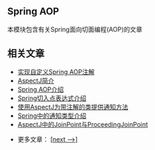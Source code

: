 ## Spring AOP

本模块包含有关Spring面向切面编程(AOP)的文章

## 相关文章

+ [实现自定义Spring AOP注解](http://tu-yucheng.github.io/spring/2023/05/13/spring-aop-annotation.html)
+ [AspectJ简介](http://tu-yucheng.github.io/spring/2023/05/13/aspectj.html)
+ [Spring AOP介绍](http://tu-yucheng.github.io/spring/2023/05/13/spring-aop.html)
+ [Spring切入点表达式介绍](http://tu-yucheng.github.io/spring/2023/05/13/spring-aop-pointcut-tutorial.html)
+ [使用AspectJ为带注解的类提供通知方法](http://tu-yucheng.github.io/spring/2023/05/13/aspectj-advise-methods.html)
+ [Spring中的通知类型介绍](http://tu-yucheng.github.io/spring/2023/05/13/spring-aop-advice-tutorial.html)
+ [AspectJ中的JoinPoint与ProceedingJoinPoint](http://tu-yucheng.github.io/spring/2023/05/13/aspectj-joinpoint-proceedingjoinpoint.html)

- 更多文章： [[next -->]](../spring-aop-2/README.md)